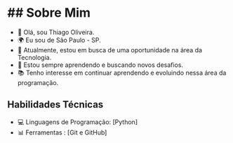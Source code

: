 # ## Sobre Mim

- 👋 Olá, sou Thiago Oliveira.
- 🌍 Eu sou de São Paulo - SP.
- 💼 Atualmente, estou em busca de uma oportunidade na área da Tecnologia.
- 🌱 Estou sempre aprendendo e buscando novos desafios.
- 📚 Tenho interesse em continuar aprendendo e evoluindo nessa área da programação.

## Habilidades Técnicas

- 💻 Linguagens de Programação: [Python]
- 📊 Ferramentas : [Git e GitHub]

<!---
thiago-oliveira225/thiago-oliveira225 is a ✨ special ✨ repository because its `README.md` (this file) appears on your GitHub profile.
You can click the Preview link to take a look at your changes.
--->
